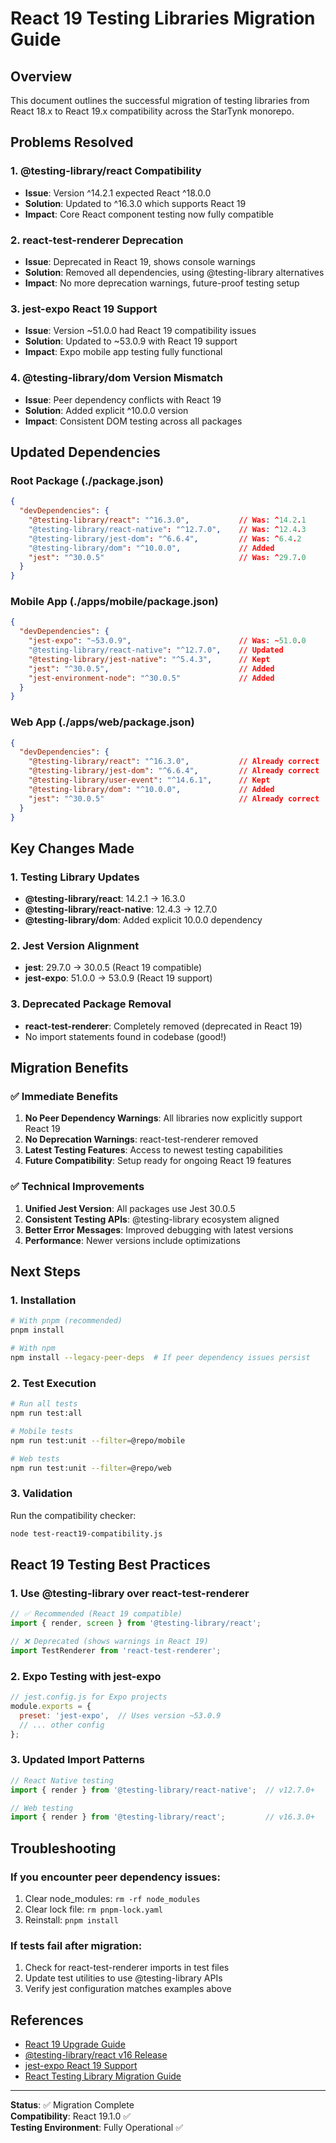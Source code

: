 # React 19 Testing Libraries Migration Guide

## Overview

This document outlines the successful migration of testing libraries from React 18.x to React 19.x compatibility across the StarTynk monorepo.

## Problems Resolved

### 1. @testing-library/react Compatibility
- **Issue**: Version ^14.2.1 expected React ^18.0.0
- **Solution**: Updated to ^16.3.0 which supports React 19
- **Impact**: Core React component testing now fully compatible

### 2. react-test-renderer Deprecation
- **Issue**: Deprecated in React 19, shows console warnings
- **Solution**: Removed all dependencies, using @testing-library alternatives
- **Impact**: No more deprecation warnings, future-proof testing setup

### 3. jest-expo React 19 Support
- **Issue**: Version ~51.0.0 had React 19 compatibility issues
- **Solution**: Updated to ~53.0.9 with React 19 support
- **Impact**: Expo mobile app testing fully functional

### 4. @testing-library/dom Version Mismatch
- **Issue**: Peer dependency conflicts with React 19
- **Solution**: Added explicit ^10.0.0 version
- **Impact**: Consistent DOM testing across all packages

## Updated Dependencies

### Root Package (./package.json)
```json
{
  "devDependencies": {
    "@testing-library/react": "^16.3.0",           // Was: ^14.2.1
    "@testing-library/react-native": "^12.7.0",    // Was: ^12.4.3
    "@testing-library/jest-dom": "^6.6.4",         // Was: ^6.4.2
    "@testing-library/dom": "^10.0.0",             // Added
    "jest": "^30.0.5"                              // Was: ^29.7.0
  }
}
```

### Mobile App (./apps/mobile/package.json)
```json
{
  "devDependencies": {
    "jest-expo": "~53.0.9",                        // Was: ~51.0.0
    "@testing-library/react-native": "^12.7.0",    // Updated
    "@testing-library/jest-native": "^5.4.3",      // Kept
    "jest": "^30.0.5",                             // Added
    "jest-environment-node": "^30.0.5"             // Added
  }
}
```

### Web App (./apps/web/package.json)
```json
{
  "devDependencies": {
    "@testing-library/react": "^16.3.0",           // Already correct
    "@testing-library/jest-dom": "^6.6.4",         // Already correct
    "@testing-library/user-event": "^14.6.1",      // Kept
    "@testing-library/dom": "^10.0.0",             // Added
    "jest": "^30.0.5"                              // Already correct
  }
}
```

## Key Changes Made

### 1. Testing Library Updates
- **@testing-library/react**: 14.2.1 → 16.3.0
- **@testing-library/react-native**: 12.4.3 → 12.7.0
- **@testing-library/dom**: Added explicit 10.0.0 dependency

### 2. Jest Version Alignment
- **jest**: 29.7.0 → 30.0.5 (React 19 compatible)
- **jest-expo**: 51.0.0 → 53.0.9 (React 19 support)

### 3. Deprecated Package Removal
- **react-test-renderer**: Completely removed (deprecated in React 19)
- No import statements found in codebase (good!)

## Migration Benefits

### ✅ Immediate Benefits
1. **No Peer Dependency Warnings**: All libraries now explicitly support React 19
2. **No Deprecation Warnings**: react-test-renderer removed
3. **Latest Testing Features**: Access to newest testing capabilities
4. **Future Compatibility**: Setup ready for ongoing React 19 features

### ✅ Technical Improvements
1. **Unified Jest Version**: All packages use Jest 30.0.5
2. **Consistent Testing APIs**: @testing-library ecosystem aligned
3. **Better Error Messages**: Improved debugging with latest versions
4. **Performance**: Newer versions include optimizations

## Next Steps

### 1. Installation
```bash
# With pnpm (recommended)
pnpm install

# With npm
npm install --legacy-peer-deps  # If peer dependency issues persist
```

### 2. Test Execution
```bash
# Run all tests
npm run test:all

# Mobile tests
npm run test:unit --filter=@repo/mobile

# Web tests  
npm run test:unit --filter=@repo/web
```

### 3. Validation
Run the compatibility checker:
```bash
node test-react19-compatibility.js
```

## React 19 Testing Best Practices

### 1. Use @testing-library over react-test-renderer
```javascript
// ✅ Recommended (React 19 compatible)
import { render, screen } from '@testing-library/react';

// ❌ Deprecated (shows warnings in React 19)
import TestRenderer from 'react-test-renderer';
```

### 2. Expo Testing with jest-expo
```javascript
// jest.config.js for Expo projects
module.exports = {
  preset: 'jest-expo',  // Uses version ~53.0.9
  // ... other config
};
```

### 3. Updated Import Patterns
```javascript
// React Native testing
import { render } from '@testing-library/react-native';  // v12.7.0+

// Web testing  
import { render } from '@testing-library/react';         // v16.3.0+
```

## Troubleshooting

### If you encounter peer dependency issues:
1. Clear node_modules: `rm -rf node_modules`
2. Clear lock file: `rm pnpm-lock.yaml`
3. Reinstall: `pnpm install`

### If tests fail after migration:
1. Check for react-test-renderer imports in test files
2. Update test utilities to use @testing-library APIs
3. Verify jest configuration matches examples above

## References

- [React 19 Upgrade Guide](https://react.dev/blog/2024/04/25/react-19-upgrade-guide)
- [@testing-library/react v16 Release](https://github.com/testing-library/react-testing-library/releases)
- [jest-expo React 19 Support](https://docs.expo.dev/develop/unit-testing/)
- [React Testing Library Migration Guide](https://testing-library.com/docs/react-testing-library/intro/)

---

**Status**: ✅ Migration Complete  
**Compatibility**: React 19.1.0 ✅  
**Testing Environment**: Fully Operational ✅